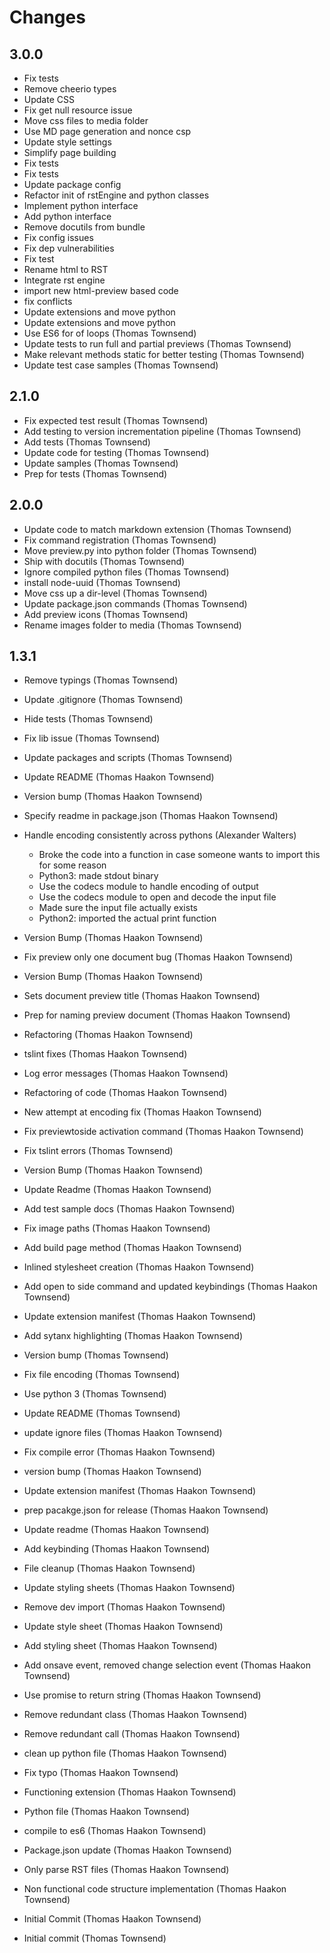 # Changes

## 3.0.0

- Fix tests
- Remove cheerio types
- Update CSS
- Fix get null resource issue
- Move css files to media folder
- Use MD page generation and nonce csp
- Update style settings
- Simplify page building
- Fix tests
- Fix tests
- Update package config
- Refactor init of rstEngine and python classes
- Implement python interface
- Add python interface
- Remove docutils from bundle
- Fix config issues
- Fix dep vulnerabilities
- Fix test
- Rename html to RST
- Integrate rst engine
- import new html-preview based code
- fix conflicts
- Update extensions and move python
- Update extensions and move python
- Use ES6 for of loops (Thomas Townsend)
- Update tests to run full and partial previews (Thomas Townsend)
- Make relevant methods static for better testing (Thomas Townsend)
- Update test case samples (Thomas Townsend)

## 2.1.0

- Fix expected test result (Thomas Townsend)
- Add testing to version incrementation pipeline (Thomas Townsend)
- Add tests (Thomas Townsend)
- Update code for testing (Thomas Townsend)
- Update samples (Thomas Townsend)
- Prep for tests (Thomas Townsend)

## 2.0.0

- Update code to match markdown extension (Thomas Townsend)
- Fix command registration (Thomas Townsend)
- Move preview.py into python folder (Thomas Townsend)
- Ship with docutils (Thomas Townsend)
- Ignore compiled python files (Thomas Townsend)
- install node-uuid (Thomas Townsend)
- Move css up a dir-level (Thomas Townsend)
- Update package.json commands (Thomas Townsend)
- Add preview icons (Thomas Townsend)
- Rename images folder to media (Thomas Townsend)

## 1.3.1

- Remove typings (Thomas Townsend)
- Update .gitignore (Thomas Townsend)
- Hide tests (Thomas Townsend)
- Fix lib issue (Thomas Townsend)
- Update packages and scripts (Thomas Townsend)
- Update README (Thomas Haakon Townsend)
- Version bump (Thomas Haakon Townsend)
- Specify readme in package.json (Thomas Haakon Townsend)
- Handle encoding consistently across pythons (Alexander Walters)

  * Broke the code into a function in case someone wants to import this for some reason
  * Python3: made stdout binary
  * Use the codecs module to handle encoding of output
  * Use the codecs module to open and decode the input file
  * Made sure the input file actually exists
  * Python2: imported the actual print function

- Version Bump (Thomas Haakon Townsend)
- Fix preview only one document bug (Thomas Haakon Townsend)
- Version Bump (Thomas Haakon Townsend)
- Sets document preview title (Thomas Haakon Townsend)
- Prep for naming preview document (Thomas Haakon Townsend)
- Refactoring (Thomas Haakon Townsend)
- tslint fixes (Thomas Haakon Townsend)
- Log error messages (Thomas Haakon Townsend)
- Refactoring of code (Thomas Haakon Townsend)
- New attempt at encoding fix (Thomas Haakon Townsend)
- Fix previewtoside activation command (Thomas Haakon Townsend)
- Fix tslint errors (Thomas Townsend)
- Version Bump (Thomas Haakon Townsend)
- Update Readme (Thomas Haakon Townsend)
- Add test sample docs (Thomas Haakon Townsend)
- Fix image paths (Thomas Haakon Townsend)
- Add build page method (Thomas Haakon Townsend)
- Inlined stylesheet creation (Thomas Haakon Townsend)
- Add open to side command and updated keybindings (Thomas Haakon Townsend)
- Update extension manifest (Thomas Haakon Townsend)
- Add sytanx highlighting (Thomas Haakon Townsend)
- Version bump (Thomas Townsend)
- Fix file encoding (Thomas Townsend)
- Use python 3 (Thomas Townsend)
- Update README (Thomas Townsend)
- update ignore files (Thomas Haakon Townsend)
- Fix compile error (Thomas Haakon Townsend)
- version bump (Thomas Haakon Townsend)
- Update extension manifest (Thomas Haakon Townsend)
- prep pacakge.json for release (Thomas Haakon Townsend)
- Update readme (Thomas Haakon Townsend)
- Add keybinding (Thomas Haakon Townsend)
- File cleanup (Thomas Haakon Townsend)
- Update styling sheets (Thomas Haakon Townsend)
- Remove dev import (Thomas Haakon Townsend)
- Update style sheet (Thomas Haakon Townsend)
- Add styling sheet (Thomas Haakon Townsend)
- Add onsave event, removed change selection event (Thomas Haakon Townsend)
- Use promise to return string (Thomas Haakon Townsend)
- Remove redundant class (Thomas Haakon Townsend)
- Remove redundant call (Thomas Haakon Townsend)
- clean up python file (Thomas Haakon Townsend)
- Fix typo (Thomas Haakon Townsend)
- Functioning extension (Thomas Haakon Townsend)
- Python file (Thomas Haakon Townsend)
- compile to es6 (Thomas Haakon Townsend)
- Package.json update (Thomas Haakon Townsend)
- Only parse RST files (Thomas Haakon Townsend)
- Non functional code structure implementation (Thomas Haakon Townsend)
- Initial Commit (Thomas Haakon Townsend)
- Initial commit (Thomas Townsend)
